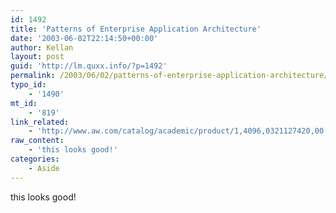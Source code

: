 ```yaml
---
id: 1492
title: 'Patterns of Enterprise Application Architecture'
date: '2003-06-02T22:14:50+00:00'
author: Kellan
layout: post
guid: 'http://lm.quxx.info/?p=1492'
permalink: /2003/06/02/patterns-of-enterprise-application-architecture/
typo_id:
    - '1490'
mt_id:
    - '819'
link_related:
    - 'http://www.aw.com/catalog/academic/product/1,4096,0321127420,00.html'
raw_content:
    - 'this looks good!'
categories:
    - Aside
---
```


this looks good!
